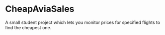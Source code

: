# CheapAviaSales
A small student project which lets you monitor prices for specified flights to find the cheapest one.
